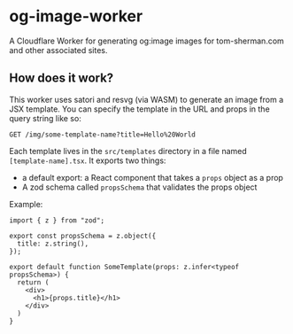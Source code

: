 # og-image-worker

A Cloudflare Worker for generating og:image images for tom-sherman.com and other associated sites.

## How does it work?

This worker uses satori and resvg (via WASM) to generate an image from a JSX template. You can specify the template in the URL and props in the query string like so:

```
GET /img/some-template-name?title=Hello%20World
```

Each template lives in the `src/templates` directory in a file named `[template-name].tsx`. It exports two things:

- a default export: a React component that takes a `props` object as a prop
- A zod schema called `propsSchema` that validates the props object

Example:

```tsx
import { z } from "zod";

export const propsSchema = z.object({
  title: z.string(),
});

export default function SomeTemplate(props: z.infer<typeof propsSchema>) {
  return (
    <div>
      <h1>{props.title}</h1>
    </div>
  )
}
```
